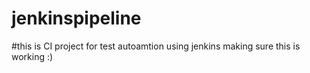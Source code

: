 # jenkinspipeline
#this is CI project for test autoamtion using jenkins
making sure this is working :)
